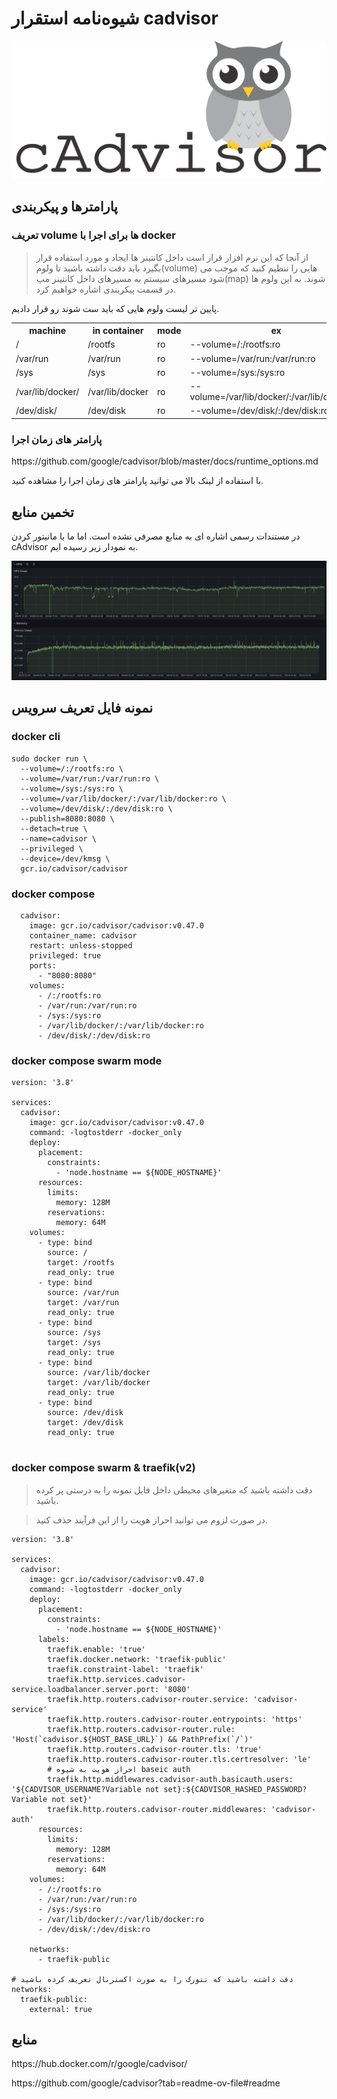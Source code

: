 # شیوه‌نامه استقرار cadvisor

![مانیتور با cadvisor](../../../static/img/deployment-cadvisor-guideline/cadvisor-logo.png 'cAdvisor')

## پارامتر‌ها و پیکربندی

### تعریف volume ها برای اجرا با docker

> از آنجا که این نرم افزار قرار است داخل کانتینر ها ایجاد و مورد استفاده قرار بگیرد باید دقت داشته باشید تا ولوم(volume) هایی را تنظیم کنید که موجب می شود مسیرهای سیستم به مسیرهای داخل کانتینر مپ(map) شوند.
> به این ولوم ها در قسمت پیکربندی اشاره خواهیم کرد.

پایین تر لیست ولوم هایی که باید ست شوند رو قرار دادیم.

<table style={{"direction": "ltr"}}>
<tr>
  <th>machine</th>
  <th>in container</th>
  <th>mode</th>
  <th>ex</th>
  
</tr>
<tr>
  <td>/</td>
  <td>/rootfs</td>
  <td>ro</td>
  <td>  --volume=/:/rootfs:ro </td>

</tr>
<tr>
  <td>/var/run</td>
  <td>/var/run</td>
  <td>ro</td>
  <td>  --volume=/var/run:/var/run:ro </td>
</tr>
<tr>
  <td>/sys</td>
  <td>/sys</td>
  <td>ro</td>
  <td>  --volume=/sys:/sys:ro </td>
</tr>
<tr>
  <td>/var/lib/docker/ </td>
  <td>/var/lib/docker</td>
  <td>ro</td>
  <td>  --volume=/var/lib/docker/:/var/lib/docker:ro </td>
</tr>
<tr>
  <td>/dev/disk/</td>
  <td>/dev/disk</td>
  <td>ro</td>
  <td>  --volume=/dev/disk/:/dev/disk:ro </td>
</tr>
</table>

### پارامتر های زمان اجرا

<p style={{"direction": "ltr"}}>https://github.com/google/cadvisor/blob/master/docs/runtime_options.md</p>

با استفاده از لینک بالا می توانید پارامتر های زمان اجرا را مشاهده کنید.

## تخمین منابع

در مستندات رسمی اشاره ای به منابع مصرفی نشده است.
اما ما با مانیتور کردن
cAdvisor
به نمودار زیر رسیده ایم.

![نمودار منابع مصرفی cadvisor](../../../static/img/deployment-cadvisor-guideline/cadvisor-stats.png 'cAdvisor stats')

## نمونه فایل تعریف سرویس

### docker cli

```
sudo docker run \
  --volume=/:/rootfs:ro \
  --volume=/var/run:/var/run:ro \
  --volume=/sys:/sys:ro \
  --volume=/var/lib/docker/:/var/lib/docker:ro \
  --volume=/dev/disk/:/dev/disk:ro \
  --publish=8080:8080 \
  --detach=true \
  --name=cadvisor \
  --privileged \
  --device=/dev/kmsg \
  gcr.io/cadvisor/cadvisor
```

### docker compose

```
  cadvisor:
    image: gcr.io/cadvisor/cadvisor:v0.47.0
    container_name: cadvisor
    restart: unless-stopped
    privileged: true
    ports:
      - "8080:8080"
    volumes:
      - /:/rootfs:ro
      - /var/run:/var/run:ro
      - /sys:/sys:ro
      - /var/lib/docker/:/var/lib/docker:ro
      - /dev/disk/:/dev/disk:ro
```

### docker compose swarm mode

```
version: '3.8'

services:
  cadvisor:
    image: gcr.io/cadvisor/cadvisor:v0.47.0
    command: -logtostderr -docker_only
    deploy:
      placement:
        constraints:
          - 'node.hostname == ${NODE_HOSTNAME}'
      resources:
        limits:
          memory: 128M
        reservations:
          memory: 64M
    volumes:
      - type: bind
        source: /
        target: /rootfs
        read_only: true
      - type: bind
        source: /var/run
        target: /var/run
        read_only: true
      - type: bind
        source: /sys
        target: /sys
        read_only: true
      - type: bind
        source: /var/lib/docker
        target: /var/lib/docker
        read_only: true
      - type: bind
        source: /dev/disk
        target: /dev/disk
        read_only: true


```

### docker compose swarm & traefik(v2)

> دقت داشته باشید که متغیرهای محیطی داخل فایل نمونه را به درستی پر کرده باشید.

> در صورت لزوم می توانید احراز هویت را از این فرآیند حذف کنید.

```
version: '3.8'

services:
  cadvisor:
    image: gcr.io/cadvisor/cadvisor:v0.47.0
    command: -logtostderr -docker_only
    deploy:
      placement:
        constraints:
          - 'node.hostname == ${NODE_HOSTNAME}'
      labels:
        traefik.enable: 'true'
        traefik.docker.network: 'traefik-public'
        traefik.constraint-label: 'traefik'
        traefik.http.services.cadvisor-service.loadbalancer.server.port: '8080'
        traefik.http.routers.cadvisor-router.service: 'cadvisor-service'
        traefik.http.routers.cadvisor-router.entrypoints: 'https'
        traefik.http.routers.cadvisor-router.rule: 'Host(`cadvisor.${HOST_BASE_URL}`) && PathPrefix(`/`)'
        traefik.http.routers.cadvisor-router.tls: 'true'
        traefik.http.routers.cadvisor-router.tls.certresolver: 'le'
        # احراز هویت به شیوه baseic auth
        traefik.http.middlewares.cadvisor-auth.basicauth.users: '${CADVISOR_USERNAME?Variable not set}:${CADVISOR_HASHED_PASSWORD?Variable not set}'
        traefik.http.routers.cadvisor-router.middlewares: 'cadvisor-auth'
      resources:
        limits:
          memory: 128M
        reservations:
          memory: 64M
    volumes:
      - /:/rootfs:ro
      - /var/run:/var/run:ro
      - /sys:/sys:ro
      - /var/lib/docker/:/var/lib/docker:ro
      - /dev/disk/:/dev/disk:ro

    networks:
      - traefik-public

# دقت داشته باشید که نتورک را به صورت اکسترنال تعریف کرده باشید
networks:
  traefik-public:
    external: true

```

## منابع

<p style={{"direction": "ltr"}}>https://hub.docker.com/r/google/cadvisor/</p>
<p style={{"direction": "ltr"}}>https://github.com/google/cadvisor?tab=readme-ov-file#readme</p>
